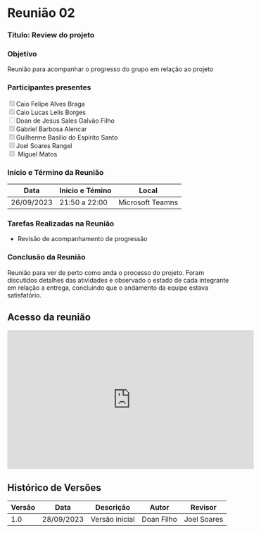 # **Reunião 02** 
### **Titulo**: Review do projeto  

### **Objetivo**
Reunião para acompanhar o progresso do grupo em relação ao projeto 

### **Participantes presentes**
<label><input type="checkbox" checked disabled>Caio Felipe Alves Braga</label><br>
<label><input type="checkbox" checked disabled>Caio Lucas Lelis Borges</label><br>
<label><input type="checkbox" disabled>Doan de Jesus Sales Galvão Filho</label><br>
<label><input type="checkbox" checked disabled>Gabriel Barbosa Alencar</label><br>
<label><input type="checkbox" checked disabled>Guilherme Basilio do Espírito Santo</label><br>
<label><input type="checkbox" checked disabled>Joel Soares Rangel</label><br>
<label><input type="checkbox" checked disabled> Miguel Matos</label><br>

### **Início e Término da Reunião**

| Data       | Inicio e Témino | Local            |
|------------|-----------------|------------------|
| 26/09/2023 | 21:50 a 22:00   | Microsoft Teamns |

### **Tarefas Realizadas na Reunião**
- Revisão de acompanhamento de progressão 

### **Conclusão da Reunião**

Reunião para ver de perto como anda o processo do projeto. Foram discutidos detalhes das atividades e observado o estado de cada integrante em relação a entrega, concluindo que o andamento da equipe estava satisfatório.


## **Acesso da reunião**
<iframe width="560" height="315" src="https://www.youtube.com/embed/Jqy9R8mqXY0?si=a9EXVRPrIt6XNEc0" title="YouTube video player" frameborder="0" allow="accelerometer; autoplay; clipboard-write; encrypted-media; gyroscope; picture-in-picture; web-share" allowfullscreen></iframe>

## **Histórico de Versões**

| Versão | Data       | Descrição            | Autor          | Revisor        |
|--------|------------|----------------------|----------------|--------------- |
| 1.0    | 28/09/2023 | Versão inicial       | Doan Filho     |   Joel Soares    |

